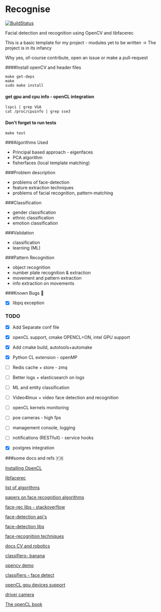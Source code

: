 Recognise
=========

[![BuildStatus](https://travis-ci.org/synod32/recognise.png)](https://travis-ci.org/ianjuma/recognise)

Facial detection and recognition using OpenCV and libfacerec

This is a basic template for my project - modules yet to be written -> The project is in its infancy

Why yes, of-course contribute, open an issue or make a pull-request

####Install openCV and header files
```
make get-deps
make
sudo make install
```

#### get gpu and cpu info - openCL integration
```
lspci | grep VGA
cat /proc/cpuinfo | grep sse3
```

#### Don't forget to run tests
```
make test
```

###Algorithms Used

- Principal based approach - eigenfaces
- PCA algorithm
- fisherfaces (local template matching)


###Problem description

- problems of face-detection
- feature extraction techniques
- problems of facial recognition, pattern-matching


###Classification
- gender classification
- ethnic classification
- emotion classification


###Validation
- classification
- learning (ML)


###Pattern Recognition
- object recognition
- number plate recognition & extraction
- movement and pattern extraction
- info extraction on movements


###Known Bugs :bug:
- [x] libpq exception


### TODO
- [x] Add Separate conf file
- [x] openCL support, cmake OPENCL=ON, intel GPU support
- [x] Add cmake build, autotools+automake
- [x] Python CL extension - openMP
- [ ] Redis cache + store - zmq
- [ ] Better logs + elasticsearch on logs
- [ ] ML and entity classification
- [ ] Video4linux + video face detection and recognition
- [ ] openCL kernels monitoring
- [ ] poe cameras - high fps
- [ ] management console, logging
- [ ] notifications (RESTfull) - service hooks
- [x] postgres integration


###some docs and refs :fr:

[Installing OpenCL](https://gist.github.com/ianjuma/9026377)

[libfacerec](http://www.cs.colostate.edu/evalfacerec/index10.php)

[list of algorithms](http://www.cs.colostate.edu/evalfacerec/algorithms5.php)

[papers on face recognition algorithms](http://web.archive.org/web/20080522171806/http:/www.ansatt.hig.no/erikh/papers/hig98_6/node2.html)

[face-rec libs - stackoverflow](http://stackoverflow.com/questions/953714/face-recognition-library)

[face-detection api's](http://blog.mashape.com/post/53379410412/list-of-50-face-detection-recognition-apis)

[face-detection libs](http://www.luxand.com/facesdk/?utm_expid=4075614-16&utm_referrer=http%3A%2F%2Fwww.facedetection.com%2Ffacedetection%2Fsoftware.htm)

[face-recognition techniques](http://www.facedetection.com/facedetection/techniques.htm)

[docs CV and robotics](http://www.intorobotics.com/how-to-detect-and-track-object-with-opencv/)

[classifiers- banana](http://blog.csdn.net/sjz_iron/article/details/8511460)

[opencv demo](http://www.shervinemami.info/faceRecognition.html)

[classifiers - face detect](http://coding-robin.de/2013/07/22/train-your-own-opencv-haar-classifier.html)

[openCL gpu devices support](http://streamcomputing.eu/blog/2011-12-29/opencl-hardware-support/)

[driver camera](http://www.raspberrypi.org/archives/5580)

[The openCL book](http://www.fixstars.com/en/opencl/book/OpenCLProgrammingBook/calling-the-kernel/)
